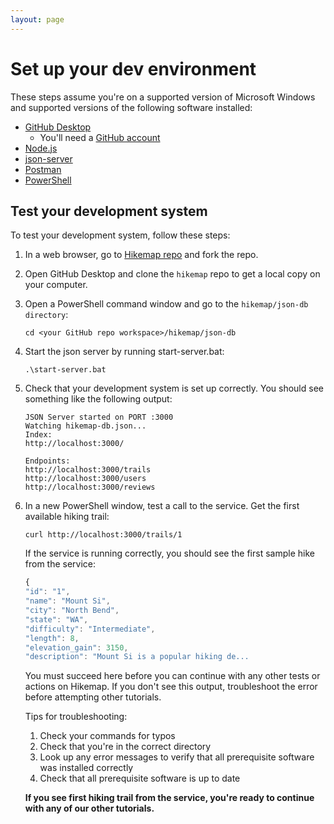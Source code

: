 ```yaml
---
layout: page
---
```


# Set up your dev environment

These steps assume you're on a supported version of Microsoft Windows and supported versions of the following software installed:
* [GitHub Desktop](https://desktop.github.com)
    * You'll need a [GitHub account](https://github.com)
* [Node.js](https://nodejs.org/en/)
* [json-server](https://www.npmjs.com/package/json-server)
* [Postman](https://www.postman.com/downloads/)
* [PowerShell](https://learn.microsoft.com/en-us/powershell/scripting/install/installing-powershell?view=powershell-7.4)

## Test your development system

To test your development system, follow these steps:

1. In a web browser, go to [Hikemap repo](https://github.com/soyoahn/hikemap) and fork the repo. 
2. Open GitHub Desktop and clone the `hikemap` repo to get a local copy on your computer.
3. Open a PowerShell command window and go to the `hikemap/json-db directory`: 

    ```shell
    cd <your GitHub repo workspace>/hikemap/json-db
    ```
2. Start the json server by running start-server.bat: 
    ```shell
    .\start-server.bat
    ``` 
3.  Check that your development system is set up correctly. You should see something like the following output: 
    ```shell
    JSON Server started on PORT :3000
    Watching hikemap-db.json...
    Index:
    http://localhost:3000/

    Endpoints:
    http://localhost:3000/trails
    http://localhost:3000/users
    http://localhost:3000/reviews
    ``` 
4. In a new PowerShell window, test a call to the service. Get the first available hiking trail:

    ```shell
    curl http://localhost:3000/trails/1
    ```
    If the service is running correctly, you should see the first sample hike from the service: 

    ```js
    {
    "id": "1",
    "name": "Mount Si",
    "city": "North Bend",
    "state": "WA",
    "difficulty": "Intermediate",
    "length": 8,
    "elevation_gain": 3150,
    "description": "Mount Si is a popular hiking de...
    ```
    You must succeed here before you can continue with any other tests or actions on Hikemap. If you don't see this output, troubleshoot the error before attempting  other tutorials.
    
    Tips for troubleshooting: 
    1. Check your commands for typos
    2. Check that you're in the correct directory
    3. Look up any error messages to verify that all prerequisite software was installed correctly
    4. Check that all prerequisite software is up to date
    
    **If you see first hiking trail from the service, you're ready to continue with any of our other tutorials.**
